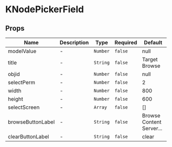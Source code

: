 # KNodePickerField

## Props

<!-- @vuese:KNodePickerField:props:start -->
|Name|Description|Type|Required|Default|
|---|---|---|---|---|
|modelValue|-|`Number`|`false`|null|
|title|-|`String`|`false`|Target Browse|
|objid|-|`Number`|`false`|null|
|selectPerm|-|`Number`|`false`|2|
|width|-|`Number`|`false`|800|
|height|-|`Number`|`false`|600|
|selectScreen|-|`Array`|`false`|[]|
|browseButtonLabel|-|`String`|`false`|Browse Content Server...|
|clearButtonLabel|-|`String`|`false`|clear|

<!-- @vuese:KNodePickerField:props:end -->


